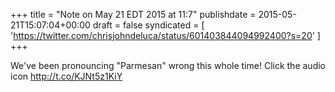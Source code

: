 +++
title = "Note on May 21 EDT 2015 at 11:7"
publishdate = 2015-05-21T15:07:04+00:00
draft = false
syndicated = [ 'https://twitter.com/chrisjohndeluca/status/601403844094992400?s=20' ]
+++

We've been pronouncing "Parmesan" wrong this whole time! Click the audio icon http://t.co/KJNt5z1KiY
